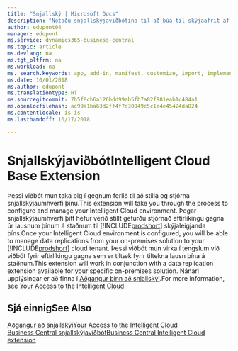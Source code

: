 ```yaml
---
title: "Snjallský | Microsoft Docs"
description: "Notaðu snjallskýjaviðbótina til að búa til skýjaafrit af gögnum þínum svo þú hafir tengst snjallskýi."
author: edupont04
manager: edupont
ms.service: dynamics365-business-central
ms.topic: article
ms.devlang: na
ms.tgt_pltfrm: na
ms.workload: na
ms. search.keywords: app, add-in, manifest, customize, import, implement
ms.date: 10/01/2018
ms.author: edupont
ms.translationtype: HT
ms.sourcegitcommit: 7b5f8cb6a126bdd99ab5fb7a82f981eab1c484a1
ms.openlocfilehash: ac99a1ba63d2ff4f7d30049c5c1e4e45424da824
ms.contentlocale: is-is
ms.lasthandoff: 10/17/2018

---
```


# <a name="intelligent-cloud-base-extension"></a><span data-ttu-id="3107f-103">Snjallskýjaviðbót</span><span class="sxs-lookup"><span data-stu-id="3107f-103">Intelligent Cloud Base Extension</span></span>

<span data-ttu-id="3107f-104">Þessi viðbót mun taka þig í gegnum ferlið til að stilla og stjórna snjallskýjaumhverfi þínu.</span><span class="sxs-lookup"><span data-stu-id="3107f-104">This extension will take you through the process to configure and manage your Intelligent Cloud environment.</span></span> <span data-ttu-id="3107f-105">Þegar snjallskýjaumhverfi þitt hefur verið stillt geturðu stjórnað eftirlíkingu gagna úr lausnum þínum á staðnum til [!INCLUDE[prodshort](includes/prodshort.md)] skýjaleigjanda þíns.</span><span class="sxs-lookup"><span data-stu-id="3107f-105">Once your Intelligent Cloud environment is configured, you will be able to manage data replications from your on-premises solution to your [!INCLUDE[prodshort](includes/prodshort.md)] cloud tenant.</span></span> <span data-ttu-id="3107f-106">Þessi viðbót mun virka í tengslum við viðbót fyrir eftirlíkingu gagna sem er tiltæk fyrir tiltekna lausn þína á staðnum.</span><span class="sxs-lookup"><span data-stu-id="3107f-106">This extension will work in conjunction with a data replication extension available for your specific on-premises solution.</span></span> <span data-ttu-id="3107f-107">Nánari upplýsingar er að finna í [Aðgangur þinn að snjallskýi](about-intelligent-cloud.md).</span><span class="sxs-lookup"><span data-stu-id="3107f-107">For more information, see [Your Access to the Intelligent Cloud](about-intelligent-cloud.md).</span></span>  

## <a name="see-also"></a><span data-ttu-id="3107f-108">Sjá einnig</span><span class="sxs-lookup"><span data-stu-id="3107f-108">See Also</span></span>

[<span data-ttu-id="3107f-109">Aðgangur að snjallskýi</span><span class="sxs-lookup"><span data-stu-id="3107f-109">Your Access to the Intelligent Cloud</span></span>](about-intelligent-cloud.md)  
[<span data-ttu-id="3107f-110">Business Central snjallskýjaviðbót</span><span class="sxs-lookup"><span data-stu-id="3107f-110">Business Central Intelligent Cloud extension</span></span>](ui-extensions-data-replication.md)  

